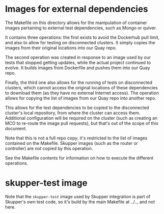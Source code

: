 # Images for external dependencies

The Makefile on this directory allows for the manipulation of container images
pertaining to external test dependencies, such as Mongo or quiver.

It contains three operations: the first exists to avoid the Dockerhub pull
limit, and also to allow for testing on disconnected clusters.  It simply
copies the images from their original locations into our Quay repo.

The second operation was created in response to an image used by our tests that
stopped getting updates, while the actual project continued to evolve.  It
builds images from Dockerfile and pushes them into our Quay repo.

Finally, the third one also allows for the running of tests on disconnected
clusters, which cannot access the original locations of these dependencies to
download them (as they have no external Internet access).  The operation allows
for copying the list of images from our Quay repo into another repo.

This allows for the test dependencies to be copied to the disconnected
cluster's local repository, from where the cluster can access them.  Additional
configuration will be required on the cluster (such as creating an MCO to
re-route the image pull requests), but that's out of the scope of this
document.

Note that this is not a full repo copy; it's restricted to the list of images
contained on the Makefile.  Skupper images (such as the router or controller)
are not copied by this operation.

See the Makefile contents for information on how to execute the different
operations.


# skupper-test image

Note that the `skupper-test` image used by Skupper integration is part of
Skupper's own test code, so it's build by the main Makefile at ../.., and not
here.
